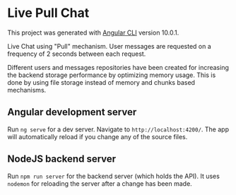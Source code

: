 # Live Pull Chat

This project was generated with [Angular CLI](https://github.com/angular/angular-cli) version 10.0.1.

Live Chat using "Pull" mechanism. User messages are requested on a frequency of 2 seconds between each request.

Different users and messages repositories have been created for increasing the backend storage performance by optimizing memory usage. This is done by using file storage instead of memory and chunks based mechanisms.

## Angular development server

Run `ng serve` for a dev server. Navigate to `http://localhost:4200/`. The app will automatically reload if you change any of the source files.

## NodeJS backend server

Run `npm run server` for the backend server (which holds the API). It uses `nodemon` for reloading the server after a change has been made.

